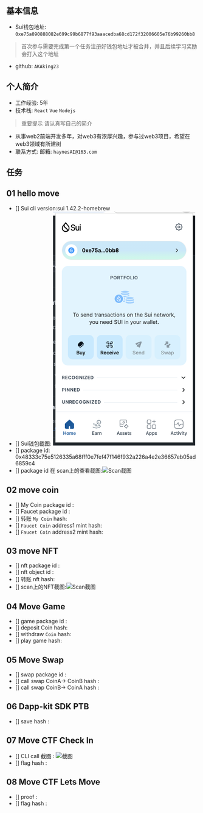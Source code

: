 ## 基本信息
- Sui钱包地址: `0xe75a090888082e699c99b6877f93aaacedba68cd172f32006605e76b99260bb8`
> 首次参与需要完成第一个任务注册好钱包地址才被合并，并且后续学习奖励会打入这个地址
- github: `AKAking23 `

## 个人简介
- 工作经验: 5年
- 技术栈: `React` `Vue` `Nodejs`
> 重要提示 请认真写自己的简介
- 从事web2前端开发多年，对web3有浓厚兴趣，参与过web3项目，希望在web3领域有所建树
- 联系方式: 邮箱: `haynesAI@163.com` 

## 任务

##   01 hello move  
- [] Sui cli version:sui 1.42.2-homebrew
- [] Sui钱包截图: ![Sui钱包截图](./image/wallet.png)
- [] package id: 0x48333c75e5126335a68fff0e7fef47f146f932a226a4e2e36657eb05ad6859c4
- [] package id 在 scan上的查看截图:![Scan截图](./image/scan.png)

##   02 move coin
- [] My Coin package id : 
- [] Faucet package id : 
- [] 转账 `My Coin` hash:
- [] `Faucet Coin` address1 mint hash:
- [] `Faucet Coin` address2 mint hash:

##   03 move NFT
- [] nft package id :
- [] nft object id : 
- [] 转账 nft  hash:
- [] scan上的NFT截图:![Scan截图](./images/你的图片地址)

##   04 Move Game
- [] game package id :
- [] deposit Coin hash:
- [] withdraw `Coin` hash:
- [] play game hash:

##   05 Move Swap
- [] swap package id :
- [] call swap CoinA-> CoinB  hash :
- [] call swap CoinB-> CoinA  hash :

##   06 Dapp-kit SDK PTB
- [] save hash :

##   07 Move CTF Check In
- [] CLI call 截图 : ![截图](./images/你的图片地址)
- [] flag hash :

##   08 Move CTF Lets Move
- [] proof : 
- [] flag hash :

